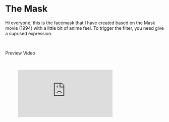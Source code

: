 # The Mask

Hi everyone, this is the facemask that I have created based on the Mask movie (1994) with a little bit of anime feel.
To trigger the filter, you need give a suprised expression.

<!-- blank line -->
<br>
<!-- blank line -->

Preview Video
<!-- blank line -->
<br>
<!-- blank line -->

<figure class="video_container">
  <iframe src="https://drive.google.com/file/d/17i5kXl1lcW_o_oOxtvsF8bYGFOaqPup_/view?usp=sharing" frameborder="0" allowfullscreen="true"> </iframe>
</figure>
